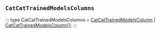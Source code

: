 ## `CatCatTrainedModelsColumns`
:::
type CatCatTrainedModelsColumns = [CatCatTrainedModelsColumn](./CatCatTrainedModelsColumn.md) | [CatCatTrainedModelsColumn](./CatCatTrainedModelsColumn.md)[];
:::
